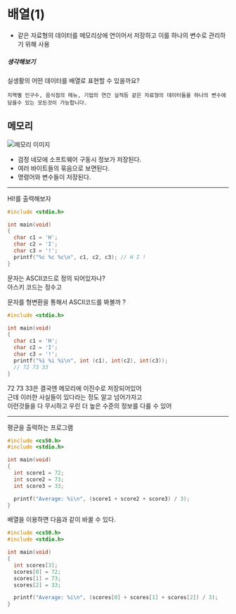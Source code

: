 # 배열(1)
- 같은 자료형의 데이터를 메모리상에 연이어서 저장하고 이를 하나의 변수로 관리하기 위해 사용

##### 생각해보기
실생활의 어떤 데이터를 배열로 표현할 수 있을까요?

```
지역별 인구수, 음식점의 메뉴, 기업의 연간 실적등 같은 자료형의 데이터들을 하나의 변수에 담을수 있는 모든것이 가능합니다.
```

## 메모리
![메모리 이미지](https://cs50.harvard.edu/x/2020/notes/2/ram.png)
- 검정 네모에 소프트웨어 구동시 정보가 저장된다.
- 여러 바이트들의 묶음으로 보면된다. 
- 명령어와 변수들이 저장된다.

---

HI!를 출력해보자 
``` c
#include <stdio.h>

int main(void) 
{
  char c1 = 'H';
  char c2 = 'I';
  char c3 = '!';
  printf("%c %c %c\n", c1, c2, c3); // H I !
}
```
문자는 ASCII코드로 정의 되어있자나?  
아스키 코드는 정수고  

문자를 형변환을 통해서 ASCII코드를 봐볼까 ?  
``` c
#include <stdio.h>

int main(void) 
{
  char c1 = 'H';
  char c2 = 'I';
  char c3 = '!';
  printf("%i %i %i\n", int (c1), int(c2), int(c3)); 
  // 72 73 33
}
```
72 73 33은 결국엔 메모리에 이진수로 저장되어있어  
근데 이러한 사실들이 있다라는 정도 알고 넘어가자고  
이런것들을 다 무시하고 우린 더 높은 수준의 정보를 다룰 수 있어 

---

평균을 출력하는 프로그램
``` c
#include <cs50.h>
#include <stdio.h>

int main(void)
{
  int score1 = 72;
  int score2 = 73;
  int score3 = 33;

  printf("Average: %i\n", (score1 + score2 + score3) / 3);
}
```

배열을 이용하면 다음과 같이 바꿀 수 있다.
``` c
#include <cs50.h>
#include <stdio.h>

int main(void)
{
  int scores[3];
  scores[0] = 72;
  scores[1] = 73;
  scores[2] = 33;

  printf("Average: %i\n", (scores[0] + scores[1] + scores[2]) / 3);
}
```